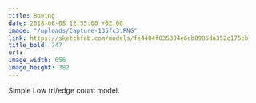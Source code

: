 ```yaml
---
title: Boeing
date: 2018-06-08 12:55:00 +02:00
image: "/uploads/Capture-135fc3.PNG"
link: https://sketchfab.com/models/fe4404f035304e6db0985da352c175cb
title_bold: 747
url: 
image_width: 656
image_height: 382
---
```


Simple Low tri/edge count model.